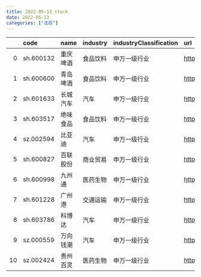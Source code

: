 ```yaml
---
title: 2022-05-13_stock
date: 2022-05-13
categories: ["选股"]
---
```

|    | code      | name     | industry   | industryClassification   | url                           | trend                                                           |
|---:|:----------|:---------|:-----------|:-------------------------|:------------------------------|:----------------------------------------------------------------|
|  0 | sh.600132 | 重庆啤酒 | 食品饮料   | 申万一级行业             | https://xueqiu.com/s/sh600132 | ![](https://hangsz.github.io/resources/2022-05-13/sh600132.png) |
|  1 | sh.600600 | 青岛啤酒 | 食品饮料   | 申万一级行业             | https://xueqiu.com/s/sh600600 | ![](https://hangsz.github.io/resources/2022-05-13/sh600600.png) |
|  2 | sh.601633 | 长城汽车 | 汽车       | 申万一级行业             | https://xueqiu.com/s/sh601633 | ![](https://hangsz.github.io/resources/2022-05-13/sh601633.png) |
|  3 | sh.603517 | 绝味食品 | 食品饮料   | 申万一级行业             | https://xueqiu.com/s/sh603517 | ![](https://hangsz.github.io/resources/2022-05-13/sh603517.png) |
|  4 | sz.002594 | 比亚迪   | 汽车       | 申万一级行业             | https://xueqiu.com/s/sz002594 | ![](https://hangsz.github.io/resources/2022-05-13/sz002594.png) |
|  5 | sh.600827 | 百联股份 | 商业贸易   | 申万一级行业             | https://xueqiu.com/s/sh600827 | ![](https://hangsz.github.io/resources/2022-05-13/sh600827.png) |
|  6 | sh.600998 | 九州通   | 医药生物   | 申万一级行业             | https://xueqiu.com/s/sh600998 | ![](https://hangsz.github.io/resources/2022-05-13/sh600998.png) |
|  7 | sh.601228 | 广州港   | 交通运输   | 申万一级行业             | https://xueqiu.com/s/sh601228 | ![](https://hangsz.github.io/resources/2022-05-13/sh601228.png) |
|  8 | sh.603786 | 科博达   | 汽车       | 申万一级行业             | https://xueqiu.com/s/sh603786 | ![](https://hangsz.github.io/resources/2022-05-13/sh603786.png) |
|  9 | sz.000559 | 万向钱潮 | 汽车       | 申万一级行业             | https://xueqiu.com/s/sz000559 | ![](https://hangsz.github.io/resources/2022-05-13/sz000559.png) |
| 10 | sz.002424 | 贵州百灵 | 医药生物   | 申万一级行业             | https://xueqiu.com/s/sz002424 | ![](https://hangsz.github.io/resources/2022-05-13/sz002424.png) |